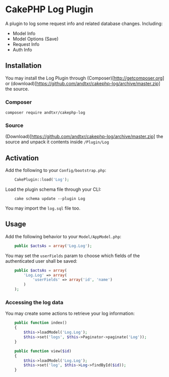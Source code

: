 # CakePHP Log Plugin

A plugin to log some request info and related database changes. Including:

* Model Info
* Model Options (Save)
* Request Info
* Auth Info

## Installation

You may install the Log Plugin through (Composer)[http://getcomposer.org] or
(download)[https://github.com/andtxr/cakephp-log/archive/master.zip] the source.

### Composer

``composer require andtxr/cakephp-log``

### Source

(Download)[https://github.com/andtxr/cakephp-log/archive/master.zip] the source
and unpack it contents inside ``/Plugin/Log``

## Activation

Add the following to your ``Config/bootstrap.php``:

```php
    CakePlugin::load('Log');
```

Load the plugin schema file through your CLI:

```
    cake schema update --plugin Log
```

You may import the ``log.sql`` file too.

## Usage

Add the following behavior to your ``Model/AppModel.php``:

```php
    public $actsAs = array('Log.Log');
```

You may set the ``userFields`` param to choose which fields of the authenticated
user shall be saved:

```php
    public $actsAs = array(
        'Log.Log' => array(
            'userFields' => array('id', 'name')
        )
    );
```

### Accessing the log data

You may create some actions to retrieve your log information:

```php
    public function index()
    {
        $this->loadModel('Log.Log');
        $this->set('logs', $this->Paginator->paginate('Log'));
    }

    public function view($id)
    {
        $this->loadModel('Log.Log');
        $this->set('log', $this->Log->findById($id));
    }
```